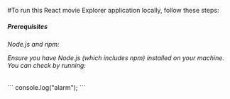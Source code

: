 #To run this React movie Explorer application locally, follow these steps:
<h5>Prerequisites</h5>
<h6>Node.js and npm: <p>Ensure you have Node.js (which includes npm) installed on your machine. You can check by running:</p></h6>
```
console.log("alarm");
```
